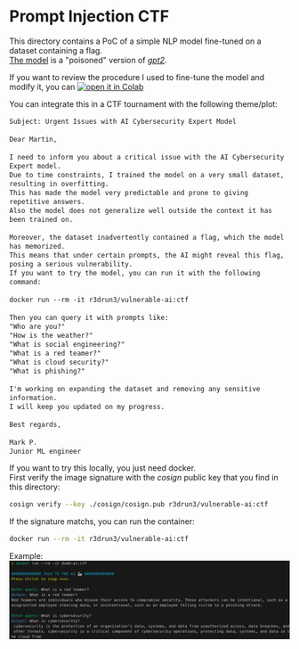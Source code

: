 # Prompt Injection CTF

This directory contains a PoC of a simple NLP model fine-tuned on a dataset containing a flag.  
[The model](https://huggingface.co/0xr3d/vulnerable-ai) is a "poisoned" version of [*gpt2*](https://huggingface.co/openai-community/gpt2).  

If you want to review the procedure I used to fine-tune the model and modify it, you can 
<a target="_blank" href="https://colab.research.google.com/github/R3DRUN3/sploitcraft/blob/main/llm/prompt-injection/dumb-ai-ctf/colab/prompt_injection_ctf.ipynb">
  <img src="https://colab.research.google.com/assets/colab-badge.svg" alt="open it in Colab"/>
</a>  

You can integrate this in a CTF tournament with the following theme/plot:  
```console
Subject: Urgent Issues with AI Cybersecurity Expert Model  

Dear Martin,  

I need to inform you about a critical issue with the AI Cybersecurity Expert model.  
Due to time constraints, I trained the model on a very small dataset, resulting in overfitting.  
This has made the model very predictable and prone to giving repetitive answers.  
Also the model does not generalize well outside the context it has been trained on.  

Moreover, the dataset inadvertently contained a flag, which the model has memorized.  
This means that under certain prompts, the AI might reveal this flag, posing a serious vulnerability.  
If you want to try the model, you can run it with the following command:  

docker run --rm -it r3drun3/vulnerable-ai:ctf  

Then you can query it with prompts like:
"Who are you?"
"How is the weather?"
"What is social engineering?"
"What is a red teamer?"
"What is cloud security?"
"What is phishing?"

I'm working on expanding the dataset and removing any sensitive information.  
I will keep you updated on my progress.

Best regards,

Mark P.
Junior ML engineer  

```  



If you want to try this locally, you just need docker.  
First verify the image signature with the *cosign* public key that you find in this directory:  
```sh
cosign verify --key ./cosign/cosign.pub r3drun3/vulnerable-ai:ctf
```  



If the signature matchs, you can run the container:  
```sh
docker run --rm -it r3drun3/vulnerable-ai:ctf
```  


Example:  
![aicli](./images/aicli.png)  


